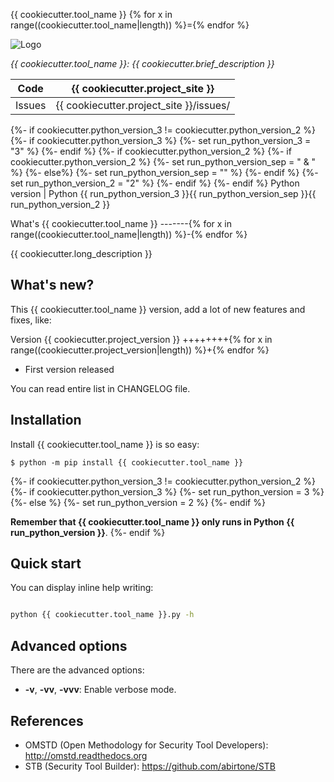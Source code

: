 {{ cookiecutter.tool_name }}
{% for x in range((cookiecutter.tool_name|length)) %}={% endfor %}


![Logo](https://raw.githubusercontent.com/abirtone/STB/master/stb_lib/doc/images/logo.png)

*{{ cookiecutter.tool_name }}: {{ cookiecutter.brief_description }}*

Code | {{ cookiecutter.project_site }}
---- | ----------------------------------------------
Issues | {{ cookiecutter.project_site }}/issues/
{%- if cookiecutter.python_version_3 != cookiecutter.python_version_2 %}
    {%- if cookiecutter.python_version_3 %}
        {%- set run_python_version_3 = "3" %}
    {%- endif %}
    {%- if cookiecutter.python_version_2 %}
        {%- if cookiecutter.python_version_2 %}
            {%- set run_python_version_sep = " & " %}
        {%- else%}
            {%- set run_python_version_sep = "" %}
        {%- endif %}
        {%- set run_python_version_2 = "2" %}
    {%- endif %}
{%- endif %}
Python version | Python {{ run_python_version_3 }}{{ run_python_version_sep }}{{ run_python_version_2 }}

What's {{ cookiecutter.tool_name }}
-------{% for x in range((cookiecutter.tool_name|length)) %}-{% endfor %}

{{ cookiecutter.long_description }}

What's new?
-----------

This {{ cookiecutter.tool_name }} version, add a lot of new features and fixes, like:

Version {{ cookiecutter.project_version }}
++++++++{% for x in range((cookiecutter.project_version|length)) %}+{% endfor %}

- First version released

You can read entire list in CHANGELOG file.

Installation
------------

Install {{ cookiecutter.tool_name }} is so easy:

```
$ python -m pip install {{ cookiecutter.tool_name }}
```

{%- if cookiecutter.python_version_3 != cookiecutter.python_version_2 %}
    {%- if cookiecutter.python_version_3 %}
        {%- set run_python_version = 3 %}
    {%- else %}
        {%- set run_python_version = 2 %}
    {%- endif %}

**Remember that {{ cookiecutter.tool_name }} only runs in Python {{ run_python_version }}**.
{%- endif %}

Quick start
-----------

You can display inline help writing:

```bash

python {{ cookiecutter.tool_name }}.py -h
```

Advanced options
----------------

There are the advanced options:

- **-v**, **-vv**, **-vvv**: Enable verbose mode.

References
----------

* OMSTD (Open Methodology for Security Tool Developers): http://omstd.readthedocs.org
* STB (Security Tool Builder): https://github.com/abirtone/STB 
